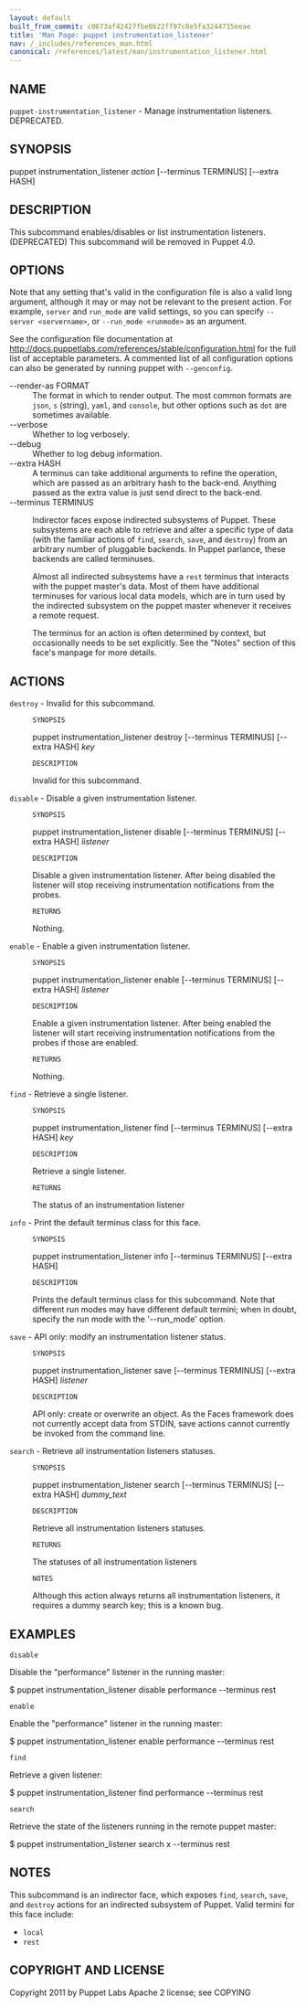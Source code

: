 ```yaml
---
layout: default
built_from_commit: c0673af42427fbe0b22ff97c8e5fa3244715eeae
title: 'Man Page: puppet instrumentation_listener'
nav: /_includes/references_man.html
canonical: /references/latest/man/instrumentation_listener.html
---
```


<div class='mp'>
<h2 id="NAME">NAME</h2>
<p class="man-name">
  <code>puppet-instrumentation_listener</code> - <span class="man-whatis">Manage instrumentation listeners. DEPRECATED.</span>
</p>

<h2 id="SYNOPSIS">SYNOPSIS</h2>

<p>puppet instrumentation_listener <var>action</var> [--terminus TERMINUS] [--extra HASH]</p>

<h2 id="DESCRIPTION">DESCRIPTION</h2>

<p>This subcommand enables/disables or list instrumentation listeners.
(DEPRECATED) This subcommand will be removed in Puppet 4.0.</p>

<h2 id="OPTIONS">OPTIONS</h2>

<p>Note that any setting that's valid in the configuration
file is also a valid long argument, although it may or may not be
relevant to the present action. For example, <code>server</code> and <code>run_mode</code> are valid
settings, so you can specify <code>--server &lt;servername></code>, or
<code>--run_mode &lt;runmode></code> as an argument.</p>

<p>See the configuration file documentation at
<a href="http://docs.puppetlabs.com/references/stable/configuration.html" data-bare-link="true">http://docs.puppetlabs.com/references/stable/configuration.html</a> for the
full list of acceptable parameters. A commented list of all
configuration options can also be generated by running puppet with
<code>--genconfig</code>.</p>

<dl>
<dt>--render-as FORMAT</dt><dd>The format in which to render output. The most common formats are <code>json</code>,
<code>s</code> (string), <code>yaml</code>, and <code>console</code>, but other options such as <code>dot</code> are
sometimes available.</dd>
<dt>--verbose</dt><dd>Whether to log verbosely.</dd>
<dt class="flush">--debug</dt><dd>Whether to log debug information.</dd>
<dt>--extra HASH</dt><dd>A terminus can take additional arguments to refine the operation, which
are passed as an arbitrary hash to the back-end.  Anything passed as
the extra value is just send direct to the back-end.</dd>
<dt>--terminus TERMINUS</dt><dd><p>Indirector faces expose indirected subsystems of Puppet. These
subsystems are each able to retrieve and alter a specific type of data
(with the familiar actions of <code>find</code>, <code>search</code>, <code>save</code>, and <code>destroy</code>)
from an arbitrary number of pluggable backends. In Puppet parlance,
these backends are called terminuses.</p>

<p>Almost all indirected subsystems have a <code>rest</code> terminus that interacts
with the puppet master's data. Most of them have additional terminuses
for various local data models, which are in turn used by the indirected
subsystem on the puppet master whenever it receives a remote request.</p>

<p>The terminus for an action is often determined by context, but
occasionally needs to be set explicitly. See the "Notes" section of this
face's manpage for more details.</p></dd>
</dl>


<h2 id="ACTIONS">ACTIONS</h2>

<dl>
<dt><code>destroy</code> - Invalid for this subcommand.</dt><dd><p><code>SYNOPSIS</code></p>

<p>puppet instrumentation_listener destroy [--terminus TERMINUS]
[--extra HASH]
<var>key</var></p>

<p><code>DESCRIPTION</code></p>

<p>Invalid for this subcommand.</p></dd>
<dt><code>disable</code> - Disable a given instrumentation listener.</dt><dd><p><code>SYNOPSIS</code></p>

<p>puppet instrumentation_listener disable [--terminus TERMINUS]
[--extra HASH]
<var>listener</var></p>

<p><code>DESCRIPTION</code></p>

<p>Disable a given instrumentation listener. After being disabled the listener
will stop receiving instrumentation notifications from the probes.</p>

<p><code>RETURNS</code></p>

<p>Nothing.</p></dd>
<dt><code>enable</code> - Enable a given instrumentation listener.</dt><dd><p><code>SYNOPSIS</code></p>

<p>puppet instrumentation_listener enable [--terminus TERMINUS]
[--extra HASH]
<var>listener</var></p>

<p><code>DESCRIPTION</code></p>

<p>Enable a given instrumentation listener. After being enabled the listener
will start receiving instrumentation notifications from the probes if those
are enabled.</p>

<p><code>RETURNS</code></p>

<p>Nothing.</p></dd>
<dt><code>find</code> - Retrieve a single listener.</dt><dd><p><code>SYNOPSIS</code></p>

<p>puppet instrumentation_listener find [--terminus TERMINUS] [--extra HASH] <var>key</var></p>

<p><code>DESCRIPTION</code></p>

<p>Retrieve a single listener.</p>

<p><code>RETURNS</code></p>

<p>The status of an instrumentation listener</p></dd>
<dt><code>info</code> - Print the default terminus class for this face.</dt><dd><p><code>SYNOPSIS</code></p>

<p>puppet instrumentation_listener info [--terminus TERMINUS] [--extra HASH]</p>

<p><code>DESCRIPTION</code></p>

<p>Prints the default terminus class for this subcommand. Note that different
run modes may have different default termini; when in doubt, specify the
run mode with the '--run_mode' option.</p></dd>
<dt><code>save</code> - API only: modify an instrumentation listener status.</dt><dd><p><code>SYNOPSIS</code></p>

<p>puppet instrumentation_listener save [--terminus TERMINUS]
[--extra HASH]
<var>listener</var></p>

<p><code>DESCRIPTION</code></p>

<p>API only: create or overwrite an object. As the Faces framework does not
currently accept data from STDIN, save actions cannot currently be invoked
from the command line.</p></dd>
<dt><code>search</code> - Retrieve all instrumentation listeners statuses.</dt><dd><p><code>SYNOPSIS</code></p>

<p>puppet instrumentation_listener search [--terminus TERMINUS]
[--extra HASH]
<var>dummy_text</var></p>

<p><code>DESCRIPTION</code></p>

<p>Retrieve all instrumentation listeners statuses.</p>

<p><code>RETURNS</code></p>

<p>The statuses of all instrumentation listeners</p>

<p><code>NOTES</code></p>

<p>Although this action always returns all instrumentation listeners, it requires a dummy search
key; this is a known bug.</p></dd>
</dl>


<h2 id="EXAMPLES">EXAMPLES</h2>

<p><code>disable</code></p>

<p>Disable the "performance" listener in the running master:</p>

<p>$ puppet instrumentation_listener disable performance --terminus rest</p>

<p><code>enable</code></p>

<p>Enable the "performance" listener in the running master:</p>

<p>$ puppet instrumentation_listener enable performance --terminus rest</p>

<p><code>find</code></p>

<p>Retrieve a given listener:</p>

<p>$ puppet instrumentation_listener find performance --terminus rest</p>

<p><code>search</code></p>

<p>Retrieve the state of the listeners running in the remote puppet master:</p>

<p>$ puppet instrumentation_listener search x --terminus rest</p>

<h2 id="NOTES">NOTES</h2>

<p>This subcommand is an indirector face, which exposes <code>find</code>, <code>search</code>, <code>save</code>,
and <code>destroy</code> actions for an indirected subsystem of Puppet. Valid termini for
this face include:</p>

<ul>
<li><code>local</code></li>
<li><code>rest</code></li>
</ul>


<h2 id="COPYRIGHT-AND-LICENSE">COPYRIGHT AND LICENSE</h2>

<p>Copyright 2011 by Puppet Labs
Apache 2 license; see COPYING</p>

</div>
